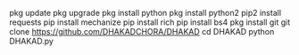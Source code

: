 pkg update
pkg upgrade
pkg install python
pkg install python2
pip2 install requests
pip install mechanize
pip install rich
pip install bs4
pkg install git
git clone https://github.com/DHAKADCHORA/DHAKAD
cd DHAKAD
python DHAKAD.py
